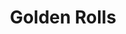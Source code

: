 ---
layout: place
title: "Golden Rolls"
permalink: /illinois/woodstock/golden-rolls.html
stateAbbr: IL
stateName: Illinois
cityName: Woodstock
place_id: ChIJP7v519ZrD4gRHdSJyDJyc1k
photos:
  - name: >-
      places/ChIJP7v519ZrD4gRHdSJyDJyc1k/photos/AeeoHcL7oify-4c3vQwQamS3WU8lP9EkGMivALu05xb6SDGQHYJOG-HRtYKgw3QGI2NFmqngWLEJfvT7e8SbPT8lGQQUp3V_lP_m9BPmZFMBdmfHIyvoQocVTu9ZO-V5QpllrWMsPhumWSbRhHlySAod9_UZFvurrfzZz-RNg2OtZ71I5QauBsqrxt-KI2i4Dya8HoGm8HZiIgbKi_6R_MGWlFJSXk7znyAhjPJP8eTJLfIpz7RZBCNGrTpJ8oLFa8BbhvFAr00Or20zy4wKoM_Xon6STR7eOTnIZxWu1DylAjupiYfQIv1nCUn53igPuR1NcFVRhw8zKeY0xn-hAIVyuI5wKyB1awp-XlUY5L3FxwZx7JbDTSHwMO-KkYtS9Dqo0OWAY8WIc7Z4wflwq3g_Qo96y8NcnCDviH1FAfBracwr3Q
    widthPx: 3024
    heightPx: 4032
    authorAttributions:
      - displayName: Kim Tracy Sandoval
        uri: https://maps.google.com/maps/contrib/111402971100856487407
        photoUri: >-
          https://lh3.googleusercontent.com/a-/ALV-UjUuDAGwstOiNffEbUwXBz7xdQwVRrdQuOEWWFleRK3kts0rF4BiAA=s100-p-k-no-mo
    flagContentUri: >-
      https://www.google.com/local/imagery/report/?cb_client=maps_api_places.places_api&image_key=!1e10!2sCIHM0ogKEICAgICOj5vbNw&hl=en-US
    googleMapsUri: >-
      https://www.google.com/maps/place//data=!3m4!1e2!3m2!1sCIHM0ogKEICAgICOj5vbNw!2e10!4m2!3m1!1s0x880f6bd6d7f9bb3f:0x59737232c889d41d
  - name: >-
      places/ChIJP7v519ZrD4gRHdSJyDJyc1k/photos/AeeoHcJXl7nNn1W8GdraTUm-J536mo5DF5vCGbW5_iuLMlfMCiPaVdsW4OmBBfLZU885VIzHMa93HtboAhvCgc2P7BlkGbUeh3N31SG8ZVAlzQEhHNXpxDkquCsWLCWmTKqDqchiMAKRq7NwgMVPtrIEkm27P3WvB6DZQrh6V1I5TnikDwKVqypTG2piL-iy4BjxzoRRFjU0T14A1y7qRg5Wf8X82mkn8QR1y3yyYMa5RhTL3jl-bAadHPfpkDj3Rzg-iY1XXpPS-HkCsbKkr7yA0pJIroClyUlKNUAsATx1rKcbPA
    widthPx: 640
    heightPx: 480
    authorAttributions:
      - displayName: Golden Rolls
        uri: https://maps.google.com/maps/contrib/104732688354262135286
        photoUri: >-
          https://lh3.googleusercontent.com/a/ACg8ocL8jpTmzOUU94IKGIBHZgj4IYPLO-_wBIbnyhq-ORQ1SFghFg=s100-p-k-no-mo
    flagContentUri: >-
      https://www.google.com/local/imagery/report/?cb_client=maps_api_places.places_api&image_key=!1e10!2sAF1QipO6COtQbRzY9M8Xa0Fqo0TIoz5WDJKSWTZEpoTf&hl=en-US
    googleMapsUri: >-
      https://www.google.com/maps/place//data=!3m4!1e2!3m2!1sAF1QipO6COtQbRzY9M8Xa0Fqo0TIoz5WDJKSWTZEpoTf!2e10!4m2!3m1!1s0x880f6bd6d7f9bb3f:0x59737232c889d41d
  - name: >-
      places/ChIJP7v519ZrD4gRHdSJyDJyc1k/photos/AeeoHcK25VJuQweFlFAtjgdPoUYVu0JtPXOlMPPBcgxQ3B4H7ferdl4poXLHlys2knkj3RtwWaCIAhWGA1ciuBcy7SO8-VDC0rtTBPTTL-BVXGSMQry31z-v-ofFvUC042QVl4hGrqa-vDOahsqnsM7uomaLmGKdqzZfgVORI_n0YoQnjwQM3BzIRUIReyE-JhxunpXKTWyI3dLAcx8efKKCPXMyOsP12_2avJHAUXjzjyvXbaQSHso8NnVnEGt_WTrI7nbGD625EyNFf0Fh7-W1p6cc4iuK9uO_RKaPK3R9yWhCbq2dOTOv6fBjj7VcZ7Y9Rqa1YwE1YjzotHGalzMwDOA28buY85_emLzdUsfajmmvQvl-omBv5QqEOv5ZptMO-cQQO3-mLcDmJBUYd9wNM7Smw4rqDox7Yd2b_VpTKEcIMAI
    widthPx: 4000
    heightPx: 2252
    authorAttributions:
      - displayName: Alexa
        uri: https://maps.google.com/maps/contrib/116979790778515550844
        photoUri: >-
          https://lh3.googleusercontent.com/a-/ALV-UjUxdHHWqjwFpq44zpY6ztri2IIHHqFuJYISTtAfCIDnw0L5Wg4=s100-p-k-no-mo
    flagContentUri: >-
      https://www.google.com/local/imagery/report/?cb_client=maps_api_places.places_api&image_key=!1e10!2sCIHM0ogKEICAgIDNxqKmhwE&hl=en-US
    googleMapsUri: >-
      https://www.google.com/maps/place//data=!3m4!1e2!3m2!1sCIHM0ogKEICAgIDNxqKmhwE!2e10!4m2!3m1!1s0x880f6bd6d7f9bb3f:0x59737232c889d41d
  - name: >-
      places/ChIJP7v519ZrD4gRHdSJyDJyc1k/photos/AeeoHcJkeFRKDynuQHQVh_gcrNZkt5eVRu2UqNlyL65rv2DKrdZpUVXL-WWUZ44xrHqpCb0YP_Rim_iJ2LxwMtbNhFuw_Rp3U7QzRtj9wMbWTXEUGbtymk18jwAnJ_oAOBfsdc4P-OMXIwUYOG5lFNMfpJSkVRwempRmaJqvDR610VqnaeVt8Iiyr1GTLfwy-7u_Whz1zxmU80ip3pe1Go81dWtE2hyoPDgY2ZLECWL0eAdwqiAAFnuVYyBoNUaURlZRyM_pcIHMoMWNUw1fx55dkJ7NXhNChEFjkErRCtO7tNrshNYGau-0vN-WiKPqXdhCxDD8BOj960h2inMBBhfwpuUcohxZSu5WTo3CA0jtTbsj2mkQHooTmazeWpSZdfdGwph1bAF8uNNvvQGyHztiZCf7Wfbi49QH0XquAa6ZfDDC-F98
    widthPx: 4080
    heightPx: 3072
    authorAttributions:
      - displayName: bill p
        uri: https://maps.google.com/maps/contrib/102834569007841463255
        photoUri: >-
          https://lh3.googleusercontent.com/a-/ALV-UjXJ3kVrJLNtGpndbctxOVWS4eHHLroMBxvmytOwrfI3aiYcfesh5A=s100-p-k-no-mo
    flagContentUri: >-
      https://www.google.com/local/imagery/report/?cb_client=maps_api_places.places_api&image_key=!1e10!2sCIHM0ogKEICAgICzybeJmAE&hl=en-US
    googleMapsUri: >-
      https://www.google.com/maps/place//data=!3m4!1e2!3m2!1sCIHM0ogKEICAgICzybeJmAE!2e10!4m2!3m1!1s0x880f6bd6d7f9bb3f:0x59737232c889d41d
  - name: >-
      places/ChIJP7v519ZrD4gRHdSJyDJyc1k/photos/AeeoHcJK2zeRplcKcEh9XSeWkJMtPY8DLqDPA990TgtXFJzb9qmHNsJ-uC0zR5rnQN3e-K3I85LK7HjQwgP3deFsgeS8aV1-lI8Lb30d_NiQZW5cAkAc9aL34OBNy44GAOitzDLUygCx5ysTAqzGtoe3PAUouj4I52IUrB-9kDn9MSGT_DgxbRYMmJVNEZ245NoBKwPAEzBOUTdei2DCNQiYrs_igd92uclHfy6nbfn7o2pWFLX3KX2eb2nMdD1b4fhk7eMwNDNmjhBiTHzZRxkhrXMlaexSyrw1qXBn7lDm4XJx_HaNsFfMRLfU0i6q-GnWU5aLnro45SZBYs_OOiRMRojU6IVEGBHV3Y-k2xjvSVYm-xVib-XR-7AiJ9x3oSntngAYjUN3O7Nr-a9TEtfUpBZYSfEKw1GJhIVgUshyPHQ4CA
    widthPx: 4032
    heightPx: 3024
    authorAttributions:
      - displayName: David Hope
        uri: https://maps.google.com/maps/contrib/114576872237676361953
        photoUri: >-
          https://lh3.googleusercontent.com/a/ACg8ocKAdhERHoCjxs884yX0Ga8ur7t_r9l7PUh7uYAwe4mH_bYgvyc=s100-p-k-no-mo
    flagContentUri: >-
      https://www.google.com/local/imagery/report/?cb_client=maps_api_places.places_api&image_key=!1e10!2sCIHM0ogKEICAgMCwk7vXfw&hl=en-US
    googleMapsUri: >-
      https://www.google.com/maps/place//data=!3m4!1e2!3m2!1sCIHM0ogKEICAgMCwk7vXfw!2e10!4m2!3m1!1s0x880f6bd6d7f9bb3f:0x59737232c889d41d
  - name: >-
      places/ChIJP7v519ZrD4gRHdSJyDJyc1k/photos/AeeoHcI9kdnd9nO_ZZuds1CqrFk3ZU-LHADrirrdbl5NvT0xAYq6XRN-oOWlQoAtLh8SrfQ7w8CEqoteYBKk6-RdkLt0T6ksidZts_Sxe0zVLFoo8AEMTl5kNkvxEQPwF0s2mLsiW0slzoCnl6oazSLRVdExvZzGQnLc0Ok5n3mXCMQAkf4KTxRvCef3hoe7fKZxqaW2AU8IvC-gHjZvVM8-HdJ08SgyftROuK9dqBYuhEF9sPGvxK2Q4Sn3FYTPlp0ASM5YCYRtGUNg-QkaxVadYdCgqB3r7MEB7YQ_gXSH0zVrDmdGGF3xQQRIogNw1Cf9B72RGJJVdiV3MfuIhIU11759-FE42tGLQYePVjkzwoGRARaJ0ZNEKut6oUgOmh0FDCzBLP3XC-AzPgv4Rwzzw0GJ1hGayM2s2qtlMmQZxXP8NBMQ
    widthPx: 3072
    heightPx: 4080
    authorAttributions:
      - displayName: bill p
        uri: https://maps.google.com/maps/contrib/102834569007841463255
        photoUri: >-
          https://lh3.googleusercontent.com/a-/ALV-UjXJ3kVrJLNtGpndbctxOVWS4eHHLroMBxvmytOwrfI3aiYcfesh5A=s100-p-k-no-mo
    flagContentUri: >-
      https://www.google.com/local/imagery/report/?cb_client=maps_api_places.places_api&image_key=!1e10!2sCIHM0ogKEICAgICzybeJ-AE&hl=en-US
    googleMapsUri: >-
      https://www.google.com/maps/place//data=!3m4!1e2!3m2!1sCIHM0ogKEICAgICzybeJ-AE!2e10!4m2!3m1!1s0x880f6bd6d7f9bb3f:0x59737232c889d41d
  - name: >-
      places/ChIJP7v519ZrD4gRHdSJyDJyc1k/photos/AeeoHcJCRInpWbbct0PU_STE2A7lDktPixVwPncs2JZ6JU34aIByI-p8h0DJGzfZiSYNq4vTHSl0s9EBpb2tPR6ncor_kf0XZIQzDrjjJQ40z9OcljYNvZO4q-u1-DFTtPg54WxYL_mG25nBQL7i6NuDo5CVIDSd5SredhklBdQQ9aesYkQVQ30XOFi9OEF5Dx7v7yCMVGuyaor93ptx7NDuEecR5GOHfIhPwTSwOUgZzQYEg1jWppfAD3q33S9nmY5cOvGnCTSLZMPPD59B-byFlooRl3fvNjUfNbwqmuh5BzGWVLToF9ptBC1q6JZLSNHkXwLze3nuPxG3tfDDdXf1BcJoK3wJ9xJkFNUyG8G-AhebMPp8ovQNWDtrhHAsP_gwdYHYk6DgbfOvMGb09ysDSbIbNckJ3rHp3v5IJ21HoDQ
    widthPx: 4032
    heightPx: 1960
    authorAttributions:
      - displayName: hillary szewczyk
        uri: https://maps.google.com/maps/contrib/111016111508613702137
        photoUri: >-
          https://lh3.googleusercontent.com/a-/ALV-UjUjUx7SeEAUwGSWh7xYp6IKoBQkW1VNPxY8Kg80o8SZ-KnXxKQ=s100-p-k-no-mo
    flagContentUri: >-
      https://www.google.com/local/imagery/report/?cb_client=maps_api_places.places_api&image_key=!1e10!2sCIHM0ogKEICAgIDZ9JqpcQ&hl=en-US
    googleMapsUri: >-
      https://www.google.com/maps/place//data=!3m4!1e2!3m2!1sCIHM0ogKEICAgIDZ9JqpcQ!2e10!4m2!3m1!1s0x880f6bd6d7f9bb3f:0x59737232c889d41d
  - name: >-
      places/ChIJP7v519ZrD4gRHdSJyDJyc1k/photos/AeeoHcIdPGyaHKhskNFo_zXuL7-aPJZIRF6pqb_f8JyoPS3uENCw6mzIRuifc46GDEnwfo4hLTQMuZ3kdKhEzlFVDavjk1o1zeiDyvDr85cZTmPiePmtcvAZ5iuKQm8JGqNkAFWnBOdXMdGWcuuEgjOvekG1RPtWC2XuF2i_4mT01wr73huyphJEoh7l1kr_DoeeVJONhWsCRBB14M15EpHBBxCDMxKGhlOlnhdPWRpsM5kTgGNHMsO1u8L5dgiZoGpnNbb9yLisoks5ydPOKtw4Kt6B2XjXxqeza-SFEZH_pxLKb1qXxKyw03CIVDv6gOkkhD2p_FT0cOZ9ZOnqH_ahfqnCmoRlYBmPfNc6eI0hoeoJdWvfqH1EWQk2IjAFIBTwCsx_pADDX-hes1GAktApE7otQehsEc0otQKjDnvV5-zMwSin
    widthPx: 1200
    heightPx: 1600
    authorAttributions:
      - displayName: Elvis Sakalauskas
        uri: https://maps.google.com/maps/contrib/100195708368770995173
        photoUri: >-
          https://lh3.googleusercontent.com/a-/ALV-UjU1_T-C4iXX21zNeY56D8Gns5GlqrZxaHkp83QvwxceG1OYZSw=s100-p-k-no-mo
    flagContentUri: >-
      https://www.google.com/local/imagery/report/?cb_client=maps_api_places.places_api&image_key=!1e10!2sCIHM0ogKEICAgICy3r-E_gE&hl=en-US
    googleMapsUri: >-
      https://www.google.com/maps/place//data=!3m4!1e2!3m2!1sCIHM0ogKEICAgICy3r-E_gE!2e10!4m2!3m1!1s0x880f6bd6d7f9bb3f:0x59737232c889d41d
  - name: >-
      places/ChIJP7v519ZrD4gRHdSJyDJyc1k/photos/AeeoHcK88xsoA3mQlXo0tlKICbOO1ZLsoqoMJ5WAYd9bLQnatVJ6ke1ySPxAGWeGYpPdjWL9ejHFGwLUhcFhjzlnFWZ180o82MytnCynQgdjucAG9UVbZnacw4cSHaZqM96btlNjn-Rwo-70cHCwgPBICXXDrKrdCjb9eiI8CUmR2TQs8YvrzbwY2DA_yO933Vn_8yaGdrNIdyNdQlDON0tS70i2iT0FZ1KRavWTrmuVTGRSoLPfn0Yr6njhGF4iHYingk9ksLYUD6JmEEqiseTj8ZlRyp1rXjKfcX4IjFHFIXkprJMz_F8Ld8OLViUJTsIKGe62zfXHkckv6e5lur0G3bmY77TJdbeHXKsanAsoK5AqpiIlf3DuzVwzDqU2ZGzQHVzNQt45AALq-S-XI-ujOSjUQbq5v9kyq8EIbz5J7ESAaBu8wvZX73nv6xHWTA
    widthPx: 1440
    heightPx: 2560
    authorAttributions:
      - displayName: Lisa B
        uri: https://maps.google.com/maps/contrib/100889671335535458332
        photoUri: >-
          https://lh3.googleusercontent.com/a-/ALV-UjVDOed76WMByWMw8yJXNSAqu2YyTW7FYL7eg44DcgWx8rivxVUqmA=s100-p-k-no-mo
    flagContentUri: >-
      https://www.google.com/local/imagery/report/?cb_client=maps_api_places.places_api&image_key=!1e10!2sCIABIhAGbzzgQAQnAmfEfdkACL_X&hl=en-US
    googleMapsUri: >-
      https://www.google.com/maps/place//data=!3m4!1e2!3m2!1sCIABIhAGbzzgQAQnAmfEfdkACL_X!2e10!4m2!3m1!1s0x880f6bd6d7f9bb3f:0x59737232c889d41d
  - name: >-
      places/ChIJP7v519ZrD4gRHdSJyDJyc1k/photos/AeeoHcJWs5p_SY5jz5iJ9EkPLDwyJLArkfN-Uys568Xftww4OpPW3zH60JoRP050IvAOR4MD-SHhg9Lv4-fF6J7wxUFsbatg0rg8cjBBoctk9EytWX2s4JyXsVtkh6QYKTmsqAW6TjHkEwoueSRYVfGTk8hIvo005LboFjNw29fHCPnJxD84C5CUFK8gEMkM48Ex7oTWe__5_fWK3k5715nW-bYjYrzn6_n9l2m2C7FY7V7S6qWc2dTehpiLfuFk6DyZxqCP1CieFL6S1Fwrt-S6BTSV-qNkt4ZJwm46hv8DARttBptEFyC7aK_ZCAJ4V34q_X8TmNODO-yyr9pszEM4pNTXDfSAGcDq3CKKaSwT9LZIK4RWsZMypGa6PayBYYRK7kHxpyGA2fiJsFMcbaqaoJZUZqQCc6dlHQ1w0rLFiwwGHBJD
    widthPx: 2700
    heightPx: 4800
    authorAttributions:
      - displayName: hillary szewczyk
        uri: https://maps.google.com/maps/contrib/111016111508613702137
        photoUri: >-
          https://lh3.googleusercontent.com/a-/ALV-UjUjUx7SeEAUwGSWh7xYp6IKoBQkW1VNPxY8Kg80o8SZ-KnXxKQ=s100-p-k-no-mo
    flagContentUri: >-
      https://www.google.com/local/imagery/report/?cb_client=maps_api_places.places_api&image_key=!1e10!2sCIHM0ogKEICAgID4lqbg_AE&hl=en-US
    googleMapsUri: >-
      https://www.google.com/maps/place//data=!3m4!1e2!3m2!1sCIHM0ogKEICAgID4lqbg_AE!2e10!4m2!3m1!1s0x880f6bd6d7f9bb3f:0x59737232c889d41d
address: 790 S Eastwood Dr, Woodstock, IL 60098, USA
street: 790 S Eastwood Dr
city: Woodstock
state: IL
zip: '60098'
country: USA
neighborhood: null
latitude: '42.307583'
longitude: '-88.431788'
accessibility_options:
  wheelchairAccessibleParking: true
  wheelchairAccessibleEntrance: true
  wheelchairAccessibleRestroom: true
  wheelchairAccessibleSeating: true
business_status: OPERATIONAL
name: Golden Rolls
google_maps_links:
  directionsUri: >-
    https://www.google.com/maps/dir//''/data=!4m7!4m6!1m1!4e2!1m2!1m1!1s0x880f6bd6d7f9bb3f:0x59737232c889d41d!3e0
  placeUri: https://maps.google.com/?cid=6445621054135718941
  writeAReviewUri: >-
    https://www.google.com/maps/place//data=!4m3!3m2!1s0x880f6bd6d7f9bb3f:0x59737232c889d41d!12e1
  reviewsUri: >-
    https://www.google.com/maps/place//data=!4m4!3m3!1s0x880f6bd6d7f9bb3f:0x59737232c889d41d!9m1!1b1
  photosUri: >-
    https://www.google.com/maps/place//data=!4m3!3m2!1s0x880f6bd6d7f9bb3f:0x59737232c889d41d!10e5
primary_type: Sushi Restaurant
opening_hours:
  regular: null
  current: null
secondary_opening_hours:
  regular:
    weekdayDescriptions: null
    type: null
  current:
    weekdayDescriptions: null
    type: null
phone: (815) 308-5099
price_level: PRICE_LEVEL_MODERATE
price_range: $20 &ndash; $30
rating: '4.6'
rating_count: 329
website: http://www.goldenrollssushi.com/
description: >-
  Chill Japanese bistro with a bar featuring creative sushi rolls, noodle dishes
  & teriyaki entrees.
reviews:
  - name: >-
      places/ChIJP7v519ZrD4gRHdSJyDJyc1k/reviews/ChZDSUhNMG9nS0VJQ0FnSUN6eWJlSmFBEAE
    relativePublishTimeDescription: 10 months ago
    rating: 5
    text:
      text: >-
        Great sushi. I've been to most of the sushi restaurants in McHenry
        county, this place continues to be my favorite for quality. The Maguru
        salad and the peppercorn tuna are my favorite menu options.  Miso soup
        is also better than most. The staff is friendly. Sometimes they don't
        have experienced bar tenders, so I stick to beers when I dine in.
      languageCode: en
    originalText:
      text: >-
        Great sushi. I've been to most of the sushi restaurants in McHenry
        county, this place continues to be my favorite for quality. The Maguru
        salad and the peppercorn tuna are my favorite menu options.  Miso soup
        is also better than most. The staff is friendly. Sometimes they don't
        have experienced bar tenders, so I stick to beers when I dine in.
      languageCode: en
    authorAttribution:
      displayName: bill p
      uri: https://www.google.com/maps/contrib/102834569007841463255/reviews
      photoUri: >-
        https://lh3.googleusercontent.com/a-/ALV-UjXJ3kVrJLNtGpndbctxOVWS4eHHLroMBxvmytOwrfI3aiYcfesh5A=s128-c0x00000000-cc-rp-mo-ba4
    publishTime: '2024-06-03T03:48:06.079259Z'
    flagContentUri: >-
      https://www.google.com/local/review/rap/report?postId=ChZDSUhNMG9nS0VJQ0FnSUN6eWJlSmFBEAE&d=17924085&t=1
    googleMapsUri: >-
      https://www.google.com/maps/reviews/data=!4m6!14m5!1m4!2m3!1sChZDSUhNMG9nS0VJQ0FnSUN6eWJlSmFBEAE!2m1!1s0x880f6bd6d7f9bb3f:0x59737232c889d41d
  - name: >-
      places/ChIJP7v519ZrD4gRHdSJyDJyc1k/reviews/ChdDSUhNMG9nS0VJQ0FnSUNwbDVlTmpBRRAB
    relativePublishTimeDescription: a year ago
    rating: 4
    text:
      text: >-
        𝔾𝕠𝕝𝕕𝕖𝕟 ℝ𝕠𝕝𝕝𝕤 𝕊𝕦𝕤𝕙𝕚 𝔹𝕒𝕣 & 𝔾𝕣𝕚𝕝𝕝

        ⁷⁹⁰ ˢ ᴱᵃˢᵗʷᵒᵒᵈ ᴰʳ, ᵂᵒᵒᵈˢᵗᵒᶜᵏ, ᴵᴸ ⁶⁰⁰⁹⁸

        🆁🅴🆅🅸🅴🆆

        4/5 ⭐️


        𝐃𝐑𝐈𝐍𝐊𝐒: 𝑫𝙞𝒆𝙩 𝘾𝒐𝙠𝒆 (𝙣𝒐 𝒊𝙘𝒆) & 𝘿𝒓. 𝙋𝒆𝙥𝒑𝙚𝒓
        (𝙡𝒊𝙜𝒉𝙩 𝙞𝒄𝙚)

        Served as canned with glasses to pour in ourselves


        𝐒𝐓𝐀𝐑𝐓𝐄𝐑: 𝑮𝙤𝒍𝙙𝒆𝙣 𝙎𝒉𝙧𝒊𝙢𝒑

        3 pieces of shrimp topped with a generous amount of golden sauce atop a
        bed of white rice splashed with soy sauce.


        𝐌𝐀𝐈𝐍:

        𝑪𝙧𝒂𝙗 𝙍𝒂𝙣𝒈𝙤𝒐𝙣 𝙍𝒐𝙡𝒍

        -king crab, cream cheese, masago, green onions -deep fried-topped with
        eel sauce and sriracha

        𝑪𝙧𝒂𝙗 𝘾𝒂𝙠𝒆 𝑹𝙤𝒍𝙡

        -crab cake avocado topped w/masago with garlic cream sauce


        𝐒𝐞𝐫𝐯𝐞𝐫 𝐰𝐚𝐬 𝐲𝐨𝐮𝐧𝐠 (𝐬𝐞𝐞𝐦𝐞𝐝 𝐧𝐞𝐰) 𝐚𝐧𝐝 𝐚 𝐛𝐢𝐭
        𝐧𝐞𝐫𝐯𝐨𝐮𝐬, 𝐛𝐮𝐭 𝐧𝐢𝐜𝐞 𝐚𝐧𝐝 𝐚𝐭𝐭𝐞𝐧𝐭𝐢𝐯𝐞.

        𝐆𝐨𝐥𝐝𝐞𝐧 𝐬𝐚𝐮𝐜𝐞 𝐰𝐚𝐬 𝐝𝐞𝐥𝐢𝐜𝐢𝐨𝐮𝐬 𝐨𝐧 𝐭𝐡𝐞
        𝐬𝐭𝐚𝐫𝐭𝐞𝐫 𝐛𝐮𝐭 𝐒𝐡𝐫𝐢𝐦𝐩 𝐰𝐚𝐬 𝐚 𝐛𝐢𝐭
        𝐜𝐡𝐞𝐰𝐲/𝐨𝐯𝐞𝐫𝐜𝐨𝐨𝐤𝐞𝐝.

        𝐒𝐚𝐯𝐞𝐝 𝐭𝐡𝐞 𝐞𝐱𝐭𝐫𝐚 𝐠𝐨𝐥𝐝𝐞𝐧 𝐬𝐚𝐮𝐜𝐞 𝐚𝐧𝐝 𝐚𝐝𝐝𝐞𝐝
        𝐬𝐨𝐦𝐞 𝐨𝐧 𝐦𝐲 𝐫𝐨𝐥𝐥 (𝐂𝐫𝐚𝐛 𝐑𝐚𝐧𝐠𝐨𝐨𝐧) 𝐚𝐧𝐝 𝐢𝐭 𝐰𝐚𝐬
        𝐝𝐞𝐥𝐢𝐜𝐢𝐨𝐮𝐬!

        𝐈 𝐦𝐢𝐬𝐬𝐞𝐝 𝐭𝐡𝐞 𝐟𝐚𝐜𝐭 𝐭𝐡𝐚𝐭 𝐭𝐡𝐞𝐫𝐞 𝐰𝐚𝐬
        𝐒𝐫𝐢𝐫𝐚𝐜𝐡𝐚 𝐨𝐧 𝐭𝐡𝐞 𝐂𝐫𝐚𝐛 𝐑𝐚𝐧𝐠𝐨𝐨𝐧 𝐑𝐨𝐥𝐥 𝐬𝐨 𝐢𝐭
        𝐰𝐚𝐬 𝐚 𝐛𝐢𝐭 𝐬𝐩𝐢𝐜𝐲 𝐚𝐧𝐝 𝐈 𝐫𝐞𝐚𝐥𝐥𝐲 𝐝𝐨𝐧'𝐭 𝐥𝐢𝐤𝐞
        𝐬𝐩𝐢𝐜𝐲, 𝐛𝐮𝐭 𝐢𝐭 𝐰𝐚𝐬𝐧'𝐭 𝐭𝐞𝐫𝐫𝐢𝐛𝐥𝐲 𝐬𝐩𝐢𝐜𝐲 𝐬𝐨 𝐈
        𝐬𝐭𝐢𝐥𝐥 𝐞𝐧𝐣𝐨𝐲𝐞𝐝 𝐢𝐭. 𝐋𝐨𝐨𝐤𝐢𝐧𝐠 𝐚𝐭 𝐭𝐡𝐞
        𝐝𝐞𝐬𝐜𝐫𝐢𝐩𝐭𝐢𝐨𝐧 𝐨𝐧𝐥𝐢𝐧𝐞, 𝐢𝐭 𝐝𝐢𝐝𝐧'𝐭 𝐦𝐚𝐭𝐜𝐡 𝐭𝐡𝐞
        𝐩𝐚𝐩𝐞𝐫 𝐦𝐞𝐧𝐮 𝐢𝐧 𝐭𝐡𝐞 𝐫𝐞𝐬𝐭𝐚𝐮𝐫𝐚𝐧𝐭 𝐬𝐨 𝐈
        𝐰𝐨𝐧𝐝𝐞𝐫 𝐢𝐟 𝐭𝐡𝐞 𝐒𝐫𝐢𝐫𝐚𝐜𝐡𝐚 𝐰𝐚𝐬 𝐦𝐢𝐬𝐬𝐢𝐧𝐠 𝐨𝐧
        𝐭𝐡𝐞 𝐨𝐧𝐞 𝐢𝐧 𝐭𝐡𝐞 𝐫𝐞𝐬𝐭𝐚𝐮𝐫𝐚𝐧𝐭. 𝐎𝐧𝐥𝐢𝐧𝐞 𝐦𝐞𝐧𝐮
        𝐝𝐨𝐞𝐬𝐧'𝐭 𝐦𝐞𝐧𝐭𝐢𝐨𝐧 𝐭𝐡𝐚𝐭 𝐢𝐭 𝐢𝐬 𝐝𝐞𝐞𝐩 𝐟𝐫𝐢𝐞𝐝,
        𝐛𝐮𝐭 𝐦𝐞𝐧𝐮 𝐢𝐧 𝐫𝐞𝐬𝐭𝐚𝐮𝐫𝐚𝐧𝐭 𝐝𝐢𝐝.

        𝐌𝐲 𝐡𝐮𝐬𝐛𝐚𝐧𝐝 𝐭𝐫𝐢𝐞𝐝 𝐦𝐲 𝐫𝐨𝐥𝐥 𝐚𝐧𝐝 𝐥𝐨𝐯𝐞𝐝 𝐢𝐭!
        𝐒𝐚𝐢𝐝 𝐡𝐞 𝐰𝐨𝐮𝐥𝐝 𝐨𝐫𝐝𝐞𝐫 𝐢𝐭 𝐧𝐞𝐱𝐭 𝐭𝐢𝐦𝐞. 𝐇𝐞
        𝐥𝐢𝐤𝐞𝐬 𝐬𝐩𝐢𝐜𝐲!

        𝐈 𝐚𝐠𝐫𝐞𝐞𝐝 𝐭𝐡𝐚𝐭 𝐭𝐡𝐞 𝐭𝐞𝐱𝐭𝐮𝐫𝐞𝐬 𝐰𝐞𝐫𝐞 𝐠𝐫𝐞𝐚𝐭
        𝐚𝐧𝐝 𝐈 𝐰𝐨𝐮𝐥𝐝 𝐚𝐥𝐬𝐨 𝐠𝐞𝐭 𝐢𝐭 𝐚𝐠𝐚𝐢𝐧, 𝐛𝐮𝐭 𝐰/𝐨
        𝐭𝐡𝐞 𝐒𝐫𝐢𝐫𝐚𝐜𝐡𝐚!

        𝐌𝐲 𝐡𝐮𝐬𝐛𝐚𝐧𝐝 𝐬𝐚𝐢𝐝 𝐡𝐢𝐬 𝐫𝐨𝐥𝐥 (𝐂𝐫𝐚𝐛 𝐂𝐚𝐤𝐞) 𝐰𝐚𝐬
        𝐨𝐤𝐚𝐲, 𝐛𝐮𝐭 𝐧𝐨𝐭 𝐚𝐬 𝐠𝐨𝐨𝐝 𝐚𝐬 𝐦𝐢𝐧𝐞.

        𝐓𝐡𝐞 𝐚𝐦𝐛𝐢𝐞𝐧𝐜𝐞 𝐰𝐚𝐬 𝐧𝐢𝐜𝐞 𝐢𝐧𝐬𝐢𝐝𝐞. 𝐍𝐨𝐭 𝐛𝐮𝐬𝐲,
        𝐛𝐮𝐭 𝐰𝐞 𝐚𝐫𝐫𝐢𝐯𝐞𝐝 𝐚𝐫𝐨𝐮𝐧𝐝 𝟕:𝟑𝟎𝐩𝐦. 𝐓𝐡𝐞
        𝐨𝐮𝐭𝐬𝐢𝐝𝐞 𝐨𝐟 𝐭𝐡𝐞 𝐛𝐮𝐢𝐥𝐝𝐢𝐧𝐠 𝐠𝐚𝐯𝐞 𝐚 "𝐇𝐨𝐥𝐞 𝐢𝐧
        𝐭𝐡𝐞 𝐰𝐚𝐥𝐥" 𝐭𝐲𝐩𝐞 𝐯𝐢𝐛𝐞, 𝐛𝐮𝐭 𝐭𝐡𝐚𝐭 𝐰𝐚𝐬𝐧'𝐭 𝐚𝐧
        𝐢𝐬𝐬𝐮𝐞 𝐚𝐬 𝐭𝐡𝐨𝐬𝐞 𝐚𝐫𝐞 𝐬𝐨𝐦𝐞 𝐨𝐟 𝐭𝐡𝐞 𝐛𝐞𝐬𝐭
        𝐩𝐥𝐚𝐜𝐞𝐬.

        𝐈 𝐰𝐨𝐮𝐥𝐝 𝐡𝐚𝐯𝐞 𝐥𝐨𝐯𝐞𝐝 𝐢𝐭 𝐭𝐨 𝐛𝐞 𝐜𝐥𝐨𝐬𝐞𝐫 𝐭𝐨
        𝐭𝐡𝐞 𝐖𝐨𝐨𝐝𝐬𝐭𝐨𝐜𝐤 𝐬𝐪𝐮𝐚𝐫𝐞 𝐭𝐨 𝐰𝐚𝐥𝐤 𝐚𝐫𝐨𝐮𝐧𝐝
        𝐚𝐟𝐭𝐞𝐫, 𝐛𝐮𝐭 𝐭𝐡𝐚𝐭 𝐝𝐨𝐞𝐬𝐧'𝐭 𝐤𝐞𝐞𝐩 𝐮𝐬 𝐟𝐫𝐨𝐦
        𝐫𝐞𝐭𝐮𝐫𝐧𝐢𝐧𝐠.

        𝐂𝐨𝐬𝐭 𝐨𝐟 𝐟𝐨𝐨𝐝 𝐰𝐚𝐬 𝐚 𝐛𝐢𝐭 𝐡𝐢𝐠𝐡, 𝐛𝐮𝐭 𝐬𝐞𝐞𝐦𝐬 𝐨𝐧
        𝐩𝐚𝐫 𝐰𝐢𝐭𝐡 𝐞𝐯𝐞𝐫𝐲𝐰𝐡𝐞𝐫𝐞 𝐞𝐥𝐬𝐞.

        𝐈 𝐚𝐥𝐫𝐞𝐚𝐝𝐲 𝐚𝐭𝐞 𝐭𝐰𝐨 𝐨𝐟 𝐦𝐲 𝐫𝐨𝐥𝐥𝐬 𝐛𝐞𝐟𝐨𝐫𝐞
        𝐫𝐞𝐦𝐞𝐦𝐛𝐞𝐫𝐢𝐧𝐠 𝐭𝐨 𝐭𝐚𝐤𝐞 𝐚 𝐩𝐢𝐜.

        𝐈 𝐝𝐞𝐟𝐢𝐧𝐢𝐭𝐞𝐥𝐲 𝐬𝐮𝐠𝐠𝐞𝐬𝐭 𝐠𝐢𝐯𝐢𝐧𝐠 𝐭𝐡𝐞𝐦 𝐚 𝐭𝐫𝐲.
      languageCode: en
    originalText:
      text: >-
        𝔾𝕠𝕝𝕕𝕖𝕟 ℝ𝕠𝕝𝕝𝕤 𝕊𝕦𝕤𝕙𝕚 𝔹𝕒𝕣 & 𝔾𝕣𝕚𝕝𝕝

        ⁷⁹⁰ ˢ ᴱᵃˢᵗʷᵒᵒᵈ ᴰʳ, ᵂᵒᵒᵈˢᵗᵒᶜᵏ, ᴵᴸ ⁶⁰⁰⁹⁸

        🆁🅴🆅🅸🅴🆆

        4/5 ⭐️


        𝐃𝐑𝐈𝐍𝐊𝐒: 𝑫𝙞𝒆𝙩 𝘾𝒐𝙠𝒆 (𝙣𝒐 𝒊𝙘𝒆) & 𝘿𝒓. 𝙋𝒆𝙥𝒑𝙚𝒓
        (𝙡𝒊𝙜𝒉𝙩 𝙞𝒄𝙚)

        Served as canned with glasses to pour in ourselves


        𝐒𝐓𝐀𝐑𝐓𝐄𝐑: 𝑮𝙤𝒍𝙙𝒆𝙣 𝙎𝒉𝙧𝒊𝙢𝒑

        3 pieces of shrimp topped with a generous amount of golden sauce atop a
        bed of white rice splashed with soy sauce.


        𝐌𝐀𝐈𝐍:

        𝑪𝙧𝒂𝙗 𝙍𝒂𝙣𝒈𝙤𝒐𝙣 𝙍𝒐𝙡𝒍

        -king crab, cream cheese, masago, green onions -deep fried-topped with
        eel sauce and sriracha

        𝑪𝙧𝒂𝙗 𝘾𝒂𝙠𝒆 𝑹𝙤𝒍𝙡

        -crab cake avocado topped w/masago with garlic cream sauce


        𝐒𝐞𝐫𝐯𝐞𝐫 𝐰𝐚𝐬 𝐲𝐨𝐮𝐧𝐠 (𝐬𝐞𝐞𝐦𝐞𝐝 𝐧𝐞𝐰) 𝐚𝐧𝐝 𝐚 𝐛𝐢𝐭
        𝐧𝐞𝐫𝐯𝐨𝐮𝐬, 𝐛𝐮𝐭 𝐧𝐢𝐜𝐞 𝐚𝐧𝐝 𝐚𝐭𝐭𝐞𝐧𝐭𝐢𝐯𝐞.

        𝐆𝐨𝐥𝐝𝐞𝐧 𝐬𝐚𝐮𝐜𝐞 𝐰𝐚𝐬 𝐝𝐞𝐥𝐢𝐜𝐢𝐨𝐮𝐬 𝐨𝐧 𝐭𝐡𝐞
        𝐬𝐭𝐚𝐫𝐭𝐞𝐫 𝐛𝐮𝐭 𝐒𝐡𝐫𝐢𝐦𝐩 𝐰𝐚𝐬 𝐚 𝐛𝐢𝐭
        𝐜𝐡𝐞𝐰𝐲/𝐨𝐯𝐞𝐫𝐜𝐨𝐨𝐤𝐞𝐝.

        𝐒𝐚𝐯𝐞𝐝 𝐭𝐡𝐞 𝐞𝐱𝐭𝐫𝐚 𝐠𝐨𝐥𝐝𝐞𝐧 𝐬𝐚𝐮𝐜𝐞 𝐚𝐧𝐝 𝐚𝐝𝐝𝐞𝐝
        𝐬𝐨𝐦𝐞 𝐨𝐧 𝐦𝐲 𝐫𝐨𝐥𝐥 (𝐂𝐫𝐚𝐛 𝐑𝐚𝐧𝐠𝐨𝐨𝐧) 𝐚𝐧𝐝 𝐢𝐭 𝐰𝐚𝐬
        𝐝𝐞𝐥𝐢𝐜𝐢𝐨𝐮𝐬!

        𝐈 𝐦𝐢𝐬𝐬𝐞𝐝 𝐭𝐡𝐞 𝐟𝐚𝐜𝐭 𝐭𝐡𝐚𝐭 𝐭𝐡𝐞𝐫𝐞 𝐰𝐚𝐬
        𝐒𝐫𝐢𝐫𝐚𝐜𝐡𝐚 𝐨𝐧 𝐭𝐡𝐞 𝐂𝐫𝐚𝐛 𝐑𝐚𝐧𝐠𝐨𝐨𝐧 𝐑𝐨𝐥𝐥 𝐬𝐨 𝐢𝐭
        𝐰𝐚𝐬 𝐚 𝐛𝐢𝐭 𝐬𝐩𝐢𝐜𝐲 𝐚𝐧𝐝 𝐈 𝐫𝐞𝐚𝐥𝐥𝐲 𝐝𝐨𝐧'𝐭 𝐥𝐢𝐤𝐞
        𝐬𝐩𝐢𝐜𝐲, 𝐛𝐮𝐭 𝐢𝐭 𝐰𝐚𝐬𝐧'𝐭 𝐭𝐞𝐫𝐫𝐢𝐛𝐥𝐲 𝐬𝐩𝐢𝐜𝐲 𝐬𝐨 𝐈
        𝐬𝐭𝐢𝐥𝐥 𝐞𝐧𝐣𝐨𝐲𝐞𝐝 𝐢𝐭. 𝐋𝐨𝐨𝐤𝐢𝐧𝐠 𝐚𝐭 𝐭𝐡𝐞
        𝐝𝐞𝐬𝐜𝐫𝐢𝐩𝐭𝐢𝐨𝐧 𝐨𝐧𝐥𝐢𝐧𝐞, 𝐢𝐭 𝐝𝐢𝐝𝐧'𝐭 𝐦𝐚𝐭𝐜𝐡 𝐭𝐡𝐞
        𝐩𝐚𝐩𝐞𝐫 𝐦𝐞𝐧𝐮 𝐢𝐧 𝐭𝐡𝐞 𝐫𝐞𝐬𝐭𝐚𝐮𝐫𝐚𝐧𝐭 𝐬𝐨 𝐈
        𝐰𝐨𝐧𝐝𝐞𝐫 𝐢𝐟 𝐭𝐡𝐞 𝐒𝐫𝐢𝐫𝐚𝐜𝐡𝐚 𝐰𝐚𝐬 𝐦𝐢𝐬𝐬𝐢𝐧𝐠 𝐨𝐧
        𝐭𝐡𝐞 𝐨𝐧𝐞 𝐢𝐧 𝐭𝐡𝐞 𝐫𝐞𝐬𝐭𝐚𝐮𝐫𝐚𝐧𝐭. 𝐎𝐧𝐥𝐢𝐧𝐞 𝐦𝐞𝐧𝐮
        𝐝𝐨𝐞𝐬𝐧'𝐭 𝐦𝐞𝐧𝐭𝐢𝐨𝐧 𝐭𝐡𝐚𝐭 𝐢𝐭 𝐢𝐬 𝐝𝐞𝐞𝐩 𝐟𝐫𝐢𝐞𝐝,
        𝐛𝐮𝐭 𝐦𝐞𝐧𝐮 𝐢𝐧 𝐫𝐞𝐬𝐭𝐚𝐮𝐫𝐚𝐧𝐭 𝐝𝐢𝐝.

        𝐌𝐲 𝐡𝐮𝐬𝐛𝐚𝐧𝐝 𝐭𝐫𝐢𝐞𝐝 𝐦𝐲 𝐫𝐨𝐥𝐥 𝐚𝐧𝐝 𝐥𝐨𝐯𝐞𝐝 𝐢𝐭!
        𝐒𝐚𝐢𝐝 𝐡𝐞 𝐰𝐨𝐮𝐥𝐝 𝐨𝐫𝐝𝐞𝐫 𝐢𝐭 𝐧𝐞𝐱𝐭 𝐭𝐢𝐦𝐞. 𝐇𝐞
        𝐥𝐢𝐤𝐞𝐬 𝐬𝐩𝐢𝐜𝐲!

        𝐈 𝐚𝐠𝐫𝐞𝐞𝐝 𝐭𝐡𝐚𝐭 𝐭𝐡𝐞 𝐭𝐞𝐱𝐭𝐮𝐫𝐞𝐬 𝐰𝐞𝐫𝐞 𝐠𝐫𝐞𝐚𝐭
        𝐚𝐧𝐝 𝐈 𝐰𝐨𝐮𝐥𝐝 𝐚𝐥𝐬𝐨 𝐠𝐞𝐭 𝐢𝐭 𝐚𝐠𝐚𝐢𝐧, 𝐛𝐮𝐭 𝐰/𝐨
        𝐭𝐡𝐞 𝐒𝐫𝐢𝐫𝐚𝐜𝐡𝐚!

        𝐌𝐲 𝐡𝐮𝐬𝐛𝐚𝐧𝐝 𝐬𝐚𝐢𝐝 𝐡𝐢𝐬 𝐫𝐨𝐥𝐥 (𝐂𝐫𝐚𝐛 𝐂𝐚𝐤𝐞) 𝐰𝐚𝐬
        𝐨𝐤𝐚𝐲, 𝐛𝐮𝐭 𝐧𝐨𝐭 𝐚𝐬 𝐠𝐨𝐨𝐝 𝐚𝐬 𝐦𝐢𝐧𝐞.

        𝐓𝐡𝐞 𝐚𝐦𝐛𝐢𝐞𝐧𝐜𝐞 𝐰𝐚𝐬 𝐧𝐢𝐜𝐞 𝐢𝐧𝐬𝐢𝐝𝐞. 𝐍𝐨𝐭 𝐛𝐮𝐬𝐲,
        𝐛𝐮𝐭 𝐰𝐞 𝐚𝐫𝐫𝐢𝐯𝐞𝐝 𝐚𝐫𝐨𝐮𝐧𝐝 𝟕:𝟑𝟎𝐩𝐦. 𝐓𝐡𝐞
        𝐨𝐮𝐭𝐬𝐢𝐝𝐞 𝐨𝐟 𝐭𝐡𝐞 𝐛𝐮𝐢𝐥𝐝𝐢𝐧𝐠 𝐠𝐚𝐯𝐞 𝐚 "𝐇𝐨𝐥𝐞 𝐢𝐧
        𝐭𝐡𝐞 𝐰𝐚𝐥𝐥" 𝐭𝐲𝐩𝐞 𝐯𝐢𝐛𝐞, 𝐛𝐮𝐭 𝐭𝐡𝐚𝐭 𝐰𝐚𝐬𝐧'𝐭 𝐚𝐧
        𝐢𝐬𝐬𝐮𝐞 𝐚𝐬 𝐭𝐡𝐨𝐬𝐞 𝐚𝐫𝐞 𝐬𝐨𝐦𝐞 𝐨𝐟 𝐭𝐡𝐞 𝐛𝐞𝐬𝐭
        𝐩𝐥𝐚𝐜𝐞𝐬.

        𝐈 𝐰𝐨𝐮𝐥𝐝 𝐡𝐚𝐯𝐞 𝐥𝐨𝐯𝐞𝐝 𝐢𝐭 𝐭𝐨 𝐛𝐞 𝐜𝐥𝐨𝐬𝐞𝐫 𝐭𝐨
        𝐭𝐡𝐞 𝐖𝐨𝐨𝐝𝐬𝐭𝐨𝐜𝐤 𝐬𝐪𝐮𝐚𝐫𝐞 𝐭𝐨 𝐰𝐚𝐥𝐤 𝐚𝐫𝐨𝐮𝐧𝐝
        𝐚𝐟𝐭𝐞𝐫, 𝐛𝐮𝐭 𝐭𝐡𝐚𝐭 𝐝𝐨𝐞𝐬𝐧'𝐭 𝐤𝐞𝐞𝐩 𝐮𝐬 𝐟𝐫𝐨𝐦
        𝐫𝐞𝐭𝐮𝐫𝐧𝐢𝐧𝐠.

        𝐂𝐨𝐬𝐭 𝐨𝐟 𝐟𝐨𝐨𝐝 𝐰𝐚𝐬 𝐚 𝐛𝐢𝐭 𝐡𝐢𝐠𝐡, 𝐛𝐮𝐭 𝐬𝐞𝐞𝐦𝐬 𝐨𝐧
        𝐩𝐚𝐫 𝐰𝐢𝐭𝐡 𝐞𝐯𝐞𝐫𝐲𝐰𝐡𝐞𝐫𝐞 𝐞𝐥𝐬𝐞.

        𝐈 𝐚𝐥𝐫𝐞𝐚𝐝𝐲 𝐚𝐭𝐞 𝐭𝐰𝐨 𝐨𝐟 𝐦𝐲 𝐫𝐨𝐥𝐥𝐬 𝐛𝐞𝐟𝐨𝐫𝐞
        𝐫𝐞𝐦𝐞𝐦𝐛𝐞𝐫𝐢𝐧𝐠 𝐭𝐨 𝐭𝐚𝐤𝐞 𝐚 𝐩𝐢𝐜.

        𝐈 𝐝𝐞𝐟𝐢𝐧𝐢𝐭𝐞𝐥𝐲 𝐬𝐮𝐠𝐠𝐞𝐬𝐭 𝐠𝐢𝐯𝐢𝐧𝐠 𝐭𝐡𝐞𝐦 𝐚 𝐭𝐫𝐲.
      languageCode: en
    authorAttribution:
      displayName: Danielle Foster
      uri: https://www.google.com/maps/contrib/117480344048001391526/reviews
      photoUri: >-
        https://lh3.googleusercontent.com/a-/ALV-UjUWgLNOTJL8Q-HLZ3M37i21t3aV_BoyCC77bwynA3tHNA2HF-U=s128-c0x00000000-cc-rp-mo
    publishTime: '2023-08-12T05:15:38.191297Z'
    flagContentUri: >-
      https://www.google.com/local/review/rap/report?postId=ChdDSUhNMG9nS0VJQ0FnSUNwbDVlTmpBRRAB&d=17924085&t=1
    googleMapsUri: >-
      https://www.google.com/maps/reviews/data=!4m6!14m5!1m4!2m3!1sChdDSUhNMG9nS0VJQ0FnSUNwbDVlTmpBRRAB!2m1!1s0x880f6bd6d7f9bb3f:0x59737232c889d41d
  - name: >-
      places/ChIJP7v519ZrD4gRHdSJyDJyc1k/reviews/ChZDSUhNMG9nS0VJQ0FnSURfb043bGFBEAE
    relativePublishTimeDescription: 2 months ago
    rating: 2
    text:
      text: >-
        Food is mediocre. Rolls were very sloppy, unevenly cut with ingredients
        falling out of the sides. The rice on the Nigiri was not prepared
        properly and the rice fell apart. To be honest grocery Sushi was just as
        good or even better.
      languageCode: en
    originalText:
      text: >-
        Food is mediocre. Rolls were very sloppy, unevenly cut with ingredients
        falling out of the sides. The rice on the Nigiri was not prepared
        properly and the rice fell apart. To be honest grocery Sushi was just as
        good or even better.
      languageCode: en
    authorAttribution:
      displayName: Charlie Wonka
      uri: https://www.google.com/maps/contrib/115315754650969769186/reviews
      photoUri: >-
        https://lh3.googleusercontent.com/a/ACg8ocIGLLYTd6heGWWf9QOgtJyQAlu--grD1wPETR2UMwHsVkaIUA=s128-c0x00000000-cc-rp-mo
    publishTime: '2025-01-20T16:29:52.112282Z'
    flagContentUri: >-
      https://www.google.com/local/review/rap/report?postId=ChZDSUhNMG9nS0VJQ0FnSURfb043bGFBEAE&d=17924085&t=1
    googleMapsUri: >-
      https://www.google.com/maps/reviews/data=!4m6!14m5!1m4!2m3!1sChZDSUhNMG9nS0VJQ0FnSURfb043bGFBEAE!2m1!1s0x880f6bd6d7f9bb3f:0x59737232c889d41d
  - name: >-
      places/ChIJP7v519ZrD4gRHdSJyDJyc1k/reviews/ChdDSUhNMG9nS0VJQ0FnSURlNmVieXFnRRAB
    relativePublishTimeDescription: 2 years ago
    rating: 5
    text:
      text: >-
        I got invited to eat here by a friend. I was a little hesitant about
        eating here because how the outside looks. I was wrong ,the inside was
        very clean and nicely decorated. The staff was friendly. Food was very
        very good ! I highly recommend the calamari for an appetizer.
      languageCode: en
    originalText:
      text: >-
        I got invited to eat here by a friend. I was a little hesitant about
        eating here because how the outside looks. I was wrong ,the inside was
        very clean and nicely decorated. The staff was friendly. Food was very
        very good ! I highly recommend the calamari for an appetizer.
      languageCode: en
    authorAttribution:
      displayName: Thomas McDonald
      uri: https://www.google.com/maps/contrib/112013746950241097881/reviews
      photoUri: >-
        https://lh3.googleusercontent.com/a-/ALV-UjUTwaZoelkPAPcSOnCWHL_8Pd8DcGOudWOhzLptq_LBM5-NmGw6=s128-c0x00000000-cc-rp-mo-ba4
    publishTime: '2022-10-13T20:18:27.549843Z'
    flagContentUri: >-
      https://www.google.com/local/review/rap/report?postId=ChdDSUhNMG9nS0VJQ0FnSURlNmVieXFnRRAB&d=17924085&t=1
    googleMapsUri: >-
      https://www.google.com/maps/reviews/data=!4m6!14m5!1m4!2m3!1sChdDSUhNMG9nS0VJQ0FnSURlNmVieXFnRRAB!2m1!1s0x880f6bd6d7f9bb3f:0x59737232c889d41d
  - name: >-
      places/ChIJP7v519ZrD4gRHdSJyDJyc1k/reviews/ChZDSUhNMG9nS0VJQ0FnTURnX2RXNVZBEAE
    relativePublishTimeDescription: a month ago
    rating: 5
    text:
      text: >-
        A truly magical experience! Got the tempura lobster rolls and oh my was
        that filling. Lobster was fresh and hit the spot
      languageCode: en
    originalText:
      text: >-
        A truly magical experience! Got the tempura lobster rolls and oh my was
        that filling. Lobster was fresh and hit the spot
      languageCode: en
    authorAttribution:
      displayName: Doing it With jason
      uri: https://www.google.com/maps/contrib/108577715126892730821/reviews
      photoUri: >-
        https://lh3.googleusercontent.com/a-/ALV-UjUhSMQOuVLswaQoR9y09YOCreHvseo9lUbFk_lOktomn7cjPxhHOQ=s128-c0x00000000-cc-rp-mo
    publishTime: '2025-02-26T22:50:53.290955Z'
    flagContentUri: >-
      https://www.google.com/local/review/rap/report?postId=ChZDSUhNMG9nS0VJQ0FnTURnX2RXNVZBEAE&d=17924085&t=1
    googleMapsUri: >-
      https://www.google.com/maps/reviews/data=!4m6!14m5!1m4!2m3!1sChZDSUhNMG9nS0VJQ0FnTURnX2RXNVZBEAE!2m1!1s0x880f6bd6d7f9bb3f:0x59737232c889d41d
parking_options:
  freeParkingLot: true
  freeStreetParking: true
  valetParking: false
payment_options:
  acceptsDebitCards: true
  acceptsCashOnly: false
  acceptsNfc: true
allow_dogs: null
curbside_pickup: null
delivery: true
dine_in: true
good_for_children: true
good_for_groups: true
good_for_sports: false
live_music: null
menu_for_children: true
outdoor_seating: null
reservable: true
restroom: true
serves_beer: true
serves_breakfast: true
serves_brunch: null
serves_cocktails: true
serves_coffee: true
serves_dinner: true
serves_dessert: true
serves_lunch: true
serves_vegetarian_food: true
serves_wine: true
takeout: true

---